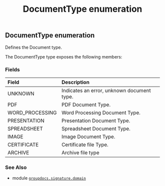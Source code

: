﻿---
title: DocumentType enumeration
second_title: GroupDocs.Signature for Python via .NET API References
description: 
type: docs
url: /python-net/groupdocs.signature.domain/documenttype/
is_root: false
weight: 560
---

## DocumentType enumeration

Defines the Document type.



The DocumentType type exposes the following members:

### Fields
| Field | Description |
| :- | :- |
| UNKNOWN | Indicates an error, unknown document type. |
| PDF | PDF Document Type. |
| WORD_PROCESSING | Word Processing Document Type. |
| PRESENTATION | Presentation Document Type. |
| SPREADSHEET | Spreadsheet Document Type. |
| IMAGE | Image Document Type. |
| CERTIFICATE | Certificate file Type. |
| ARCHIVE | Archive file type |



### See Also
* module [`groupdocs.signature.domain`](..)
